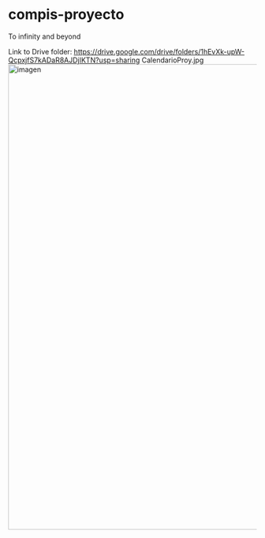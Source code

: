 # compis-proyecto
To infinity and beyond

Link to Drive folder: https://drive.google.com/drive/folders/1hEvXk-upW-QcpxjfS7kADaR8AJDjIKTN?usp=sharing
CalendarioProy.jpg<img width="944" alt="imagen" src="https://user-images.githubusercontent.com/43384970/112539680-e99d7580-8d76-11eb-9afd-dd5b89bde2c5.png">
